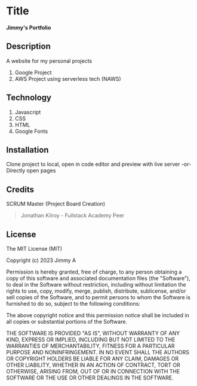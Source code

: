 # Title

**Jimmy's Portfolio**

## Description

A website for my personal projects
1. Google Project
2. AWS Project using serverless tech (NAWS)

## Technology

1. Javascript 
2. CSS 
3. HTML 
4. Google Fonts

## Installation

Clone project to local, open in code editor and preview with live server -or- <br>
Directly open pages

## Credits

SCRUM Master (Project Board Creation)<br>
>Jonathan Kilroy - Fullstack Academy Peer

## License
The MIT License (MIT)

Copyright (c) 2023 Jimmy A

Permission is hereby granted, free of charge, to any person obtaining a copy of this software and associated documentation files (the "Software"), to deal in the Software without restriction, including without limitation the rights to use, copy, modify, merge, publish, distribute, sublicense, and/or sell copies of the Software, and to permit persons to whom the Software is furnished to do so, subject to the following conditions:

The above copyright notice and this permission notice shall be included in all copies or substantial portions of the Software.

THE SOFTWARE IS PROVIDED "AS IS", WITHOUT WARRANTY OF ANY KIND, EXPRESS OR IMPLIED, INCLUDING BUT NOT LIMITED TO THE WARRANTIES OF MERCHANTABILITY, FITNESS FOR A PARTICULAR PURPOSE AND NONINFRINGEMENT. IN NO EVENT SHALL THE AUTHORS OR COPYRIGHT HOLDERS BE LIABLE FOR ANY CLAIM, DAMAGES OR OTHER LIABILITY, WHETHER IN AN ACTION OF CONTRACT, TORT OR OTHERWISE, ARISING FROM, OUT OF OR IN CONNECTION WITH THE SOFTWARE OR THE USE OR OTHER DEALINGS IN THE SOFTWARE.
